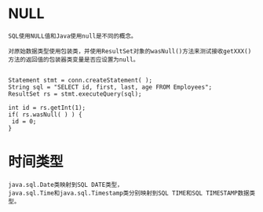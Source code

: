 


# NULL

	SQL使用NULL值和Java使用null是不同的概念。

	对原始数据类型使用包装类，并使用ResultSet对象的wasNull()方法来测试接收getXXX()方法的返回值的包装器类变量是否应设置为null。


	Statement stmt = conn.createStatement( );
	String sql = "SELECT id, first, last, age FROM Employees";
	ResultSet rs = stmt.executeQuery(sql);

	int id = rs.getInt(1);
	if( rs.wasNull( ) ) {
	 id = 0;
	}

# 时间类型

	java.sql.Date类映射到SQL DATE类型，
	java.sql.Time和java.sql.Timestamp类分别映射到SQL TIME和SQL TIMESTAMP数据类型。


